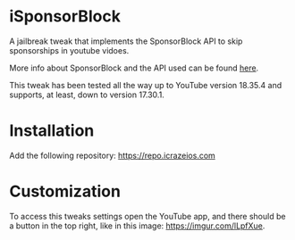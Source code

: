 # iSponsorBlock
A jailbreak tweak that implements the SponsorBlock API to skip sponsorships in youtube vidoes.

More info about SponsorBlock and the API used can be found [here](https://sponsor.ajay.app).

This tweak has been tested all the way up to YouTube version 18.35.4 and supports, at least, down to version 17.30.1.

# Installation

Add the following repository: https://repo.icrazeios.com

# Customization
To access this tweaks settings open the YouTube app, and there should be a button in the top right, like in this image: https://imgur.com/lLpfXue.
